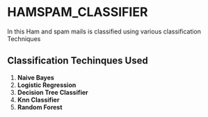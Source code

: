 # HAMSPAM_CLASSIFIER
In this Ham and spam mails is classified using various classification Techniques

## Classification Techinques Used
1. **Naive Bayes**
2. **Logistic Regression**
3. **Decision Tree Classifier**
4. **Knn Classifier**
5. **Random Forest**
